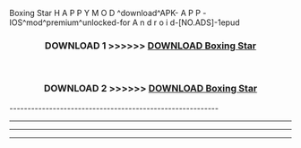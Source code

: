  Boxing Star  H A P P Y M O D ^download^APK- A P P -IOS^mod^premium^unlocked-for A n d r o i d-[NO.ADS]-1epud



<div align="center">

<h3>DOWNLOAD 1 >>>>>> <a href="https://en-mod.web.app/?en= Boxing Star ">DOWNLOAD Boxing Star  </a></h3><br>

<h3>DOWNLOAD 2 >>>>>> <a href="https://en-mod.web.app/?en= Boxing Star ">DOWNLOAD Boxing Star  </a></h3>

</div>
----------------------------------------------------------

----------------------------------------------------------

----------------------------------------------------------

----------------------------------------------------------



